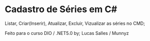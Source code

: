# Cadastro de Séries em C# 
Listar, Criar(Inserir), Atualizar, Excluir, Vizualizar as séries no CMD;

Feito para o curso DIO / .NET5.0
by; Lucas Salles / Munnyz
